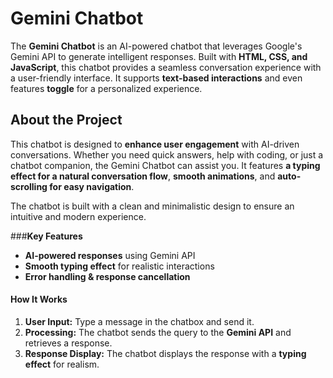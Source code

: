 # **Gemini Chatbot**  

The **Gemini Chatbot** is an AI-powered chatbot that leverages Google's Gemini API to generate intelligent responses. Built with **HTML, CSS, and JavaScript**, this chatbot provides a seamless conversation experience with a user-friendly interface. It supports **text-based interactions** and even features **toggle** for a personalized experience.  

## **About the Project**  

This chatbot is designed to **enhance user engagement** with AI-driven conversations. Whether you need quick answers, help with coding, or just a chatbot companion, the Gemini Chatbot can assist you. It features **a typing effect for a natural conversation flow**, **smooth animations**, and **auto-scrolling for easy navigation**.  

The chatbot is built with a clean and minimalistic design to ensure an intuitive and modern experience.  

###**Key Features**  

- **AI-powered responses** using Gemini API  
- **Smooth typing effect** for realistic interactions    
- **Error handling & response cancellation**  

#### **How It Works**  

1. **User Input:** Type a message in the chatbox and send it.  
2. **Processing:** The chatbot sends the query to the **Gemini API** and retrieves a response.  
3. **Response Display:** The chatbot displays the response with a **typing effect** for realism.  
